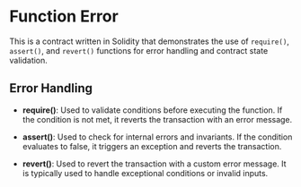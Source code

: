 # Function Error

This is a contract written in Solidity that demonstrates the use of `require()`, `assert()`, and `revert()` functions for error handling and contract state validation.

## Error Handling

- **require()**: Used to validate conditions before executing the function. If the condition is not met, it reverts the transaction with an error message.

- **assert()**: Used to check for internal errors and invariants. If the condition evaluates to false, it triggers an exception and reverts the transaction.

- **revert()**: Used to revert the transaction with a custom error message. It is typically used to handle exceptional conditions or invalid inputs.
